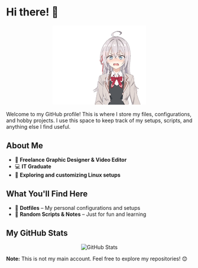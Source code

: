# Hi there! 👋

<p align="center">
  <img src="./Images/roshidere.gif" alt="6" width="50%" />
</p>

Welcome to my GitHub profile! This is where I store my files, configurations, and hobby projects. I use this space to keep track of my setups, scripts, and anything else I find useful.

## About Me
- 🎨 **Freelance Graphic Designer & Video Editor**
- 💻 **IT Graduate**
- 🔧 **Exploring and customizing Linux setups**

## What You'll Find Here
- 📂 **Dotfiles** – My personal configurations and setups
- 📝 **Random Scripts & Notes** – Just for fun and learning

## My GitHub Stats
<p align="center">
  <img src="https://github-profile-summary-cards.vercel.app/api/cards/profile-details?username=Sumichaaan19&theme=tokyonight" alt="GitHub Stats" />
</p>

**Note:** This is not my main account. Feel free to explore my repositories! 😊

